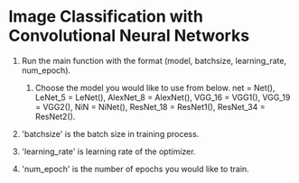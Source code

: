 # Image Classification with Convolutional Neural Networks

1. Run the main function with the format (model, batchsize, learning_rate, num_epoch).

   1. Choose the model you would like to use from below. net = Net(),  LeNet_5 = LeNet(),  AlexNet_8 = AlexNet(),  VGG_16 = VGG1(), VGG_19 = VGG2(), NiN = NiNet(), ResNet_18 = ResNet1(), ResNet_34 = ResNet2(). 
2. 'batchsize' is the batch size in training process. 
3. 'learning_rate' is learning rate of the optimizer.
4. 'num_epoch' is the number of epochs you would like to train. 
